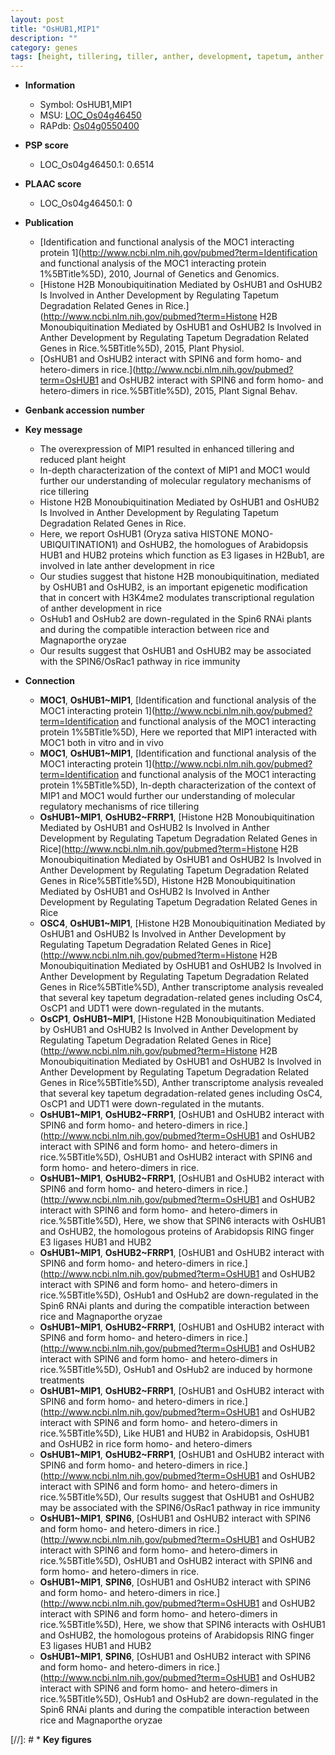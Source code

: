 ```yaml
---
layout: post
title: "OsHUB1,MIP1"
description: ""
category: genes
tags: [height, tillering, tiller, anther, development, tapetum, anther development, magnaporthe oryzae, immunity]
---
```


* **Information**  
    + Symbol: OsHUB1,MIP1  
    + MSU: [LOC_Os04g46450](http://rice.plantbiology.msu.edu/cgi-bin/ORF_infopage.cgi?orf=LOC_Os04g46450)  
    + RAPdb: [Os04g0550400](http://rapdb.dna.affrc.go.jp/viewer/gbrowse_details/irgsp1?name=Os04g0550400)  

* **PSP score**  
    + LOC_Os04g46450.1: 0.6514 

* **PLAAC score**  
    + LOC_Os04g46450.1: 0 

* **Publication**  
    + [Identification and functional analysis of the MOC1 interacting protein 1](http://www.ncbi.nlm.nih.gov/pubmed?term=Identification and functional analysis of the MOC1 interacting protein 1%5BTitle%5D), 2010, Journal of Genetics and Genomics.
    + [Histone H2B Monoubiquitination Mediated by OsHUB1 and OsHUB2 Is Involved in Anther Development by Regulating Tapetum Degradation Related Genes in Rice.](http://www.ncbi.nlm.nih.gov/pubmed?term=Histone H2B Monoubiquitination Mediated by OsHUB1 and OsHUB2 Is Involved in Anther Development by Regulating Tapetum Degradation Related Genes in Rice.%5BTitle%5D), 2015, Plant Physiol.
    + [OsHUB1 and OsHUB2 interact with SPIN6 and form homo- and hetero-dimers in rice.](http://www.ncbi.nlm.nih.gov/pubmed?term=OsHUB1 and OsHUB2 interact with SPIN6 and form homo- and hetero-dimers in rice.%5BTitle%5D), 2015, Plant Signal Behav.

* **Genbank accession number**  

* **Key message**  
    + The overexpression of MIP1 resulted in enhanced tillering and reduced plant height
    + In-depth characterization of the context of MIP1 and MOC1 would further our understanding of molecular regulatory mechanisms of rice tillering
    + Histone H2B Monoubiquitination Mediated by OsHUB1 and OsHUB2 Is Involved in Anther Development by Regulating Tapetum Degradation Related Genes in Rice.
    + Here, we report OsHUB1 (Oryza sativa HISTONE MONO-UBIQUITINATION1) and OsHUB2, the homologues of Arabidopsis HUB1 and HUB2 proteins which function as E3 ligases in H2Bub1, are involved in late anther development in rice
    + Our studies suggest that histone H2B monoubiquitination, mediated by OsHUB1 and OsHUB2, is an important epigenetic modification that in concert with H3K4me2 modulates transcriptional regulation of anther development in rice
    + OsHub1 and OsHub2 are down-regulated in the Spin6 RNAi plants and during the compatible interaction between rice and Magnaporthe oryzae
    + Our results suggest that OsHUB1 and OsHUB2 may be associated with the SPIN6/OsRac1 pathway in rice immunity

* **Connection**  
    + __MOC1__, __OsHUB1~MIP1__, [Identification and functional analysis of the MOC1 interacting protein 1](http://www.ncbi.nlm.nih.gov/pubmed?term=Identification and functional analysis of the MOC1 interacting protein 1%5BTitle%5D), Here we reported that MIP1 interacted with MOC1 both in vitro and in vivo
    + __MOC1__, __OsHUB1~MIP1__, [Identification and functional analysis of the MOC1 interacting protein 1](http://www.ncbi.nlm.nih.gov/pubmed?term=Identification and functional analysis of the MOC1 interacting protein 1%5BTitle%5D), In-depth characterization of the context of MIP1 and MOC1 would further our understanding of molecular regulatory mechanisms of rice tillering
    + __OsHUB1~MIP1__, __OsHUB2~FRRP1__, [Histone H2B Monoubiquitination Mediated by OsHUB1 and OsHUB2 Is Involved in Anther Development by Regulating Tapetum Degradation Related Genes in Rice](http://www.ncbi.nlm.nih.gov/pubmed?term=Histone H2B Monoubiquitination Mediated by OsHUB1 and OsHUB2 Is Involved in Anther Development by Regulating Tapetum Degradation Related Genes in Rice%5BTitle%5D), Histone H2B Monoubiquitination Mediated by OsHUB1 and OsHUB2 Is Involved in Anther Development by Regulating Tapetum Degradation Related Genes in Rice
    + __OSC4__, __OsHUB1~MIP1__, [Histone H2B Monoubiquitination Mediated by OsHUB1 and OsHUB2 Is Involved in Anther Development by Regulating Tapetum Degradation Related Genes in Rice](http://www.ncbi.nlm.nih.gov/pubmed?term=Histone H2B Monoubiquitination Mediated by OsHUB1 and OsHUB2 Is Involved in Anther Development by Regulating Tapetum Degradation Related Genes in Rice%5BTitle%5D), Anther transcriptome analysis revealed that several key tapetum degradation-related genes including OsC4, OsCP1 and UDT1 were down-regulated in the mutants.
    + __OsCP1__, __OsHUB1~MIP1__, [Histone H2B Monoubiquitination Mediated by OsHUB1 and OsHUB2 Is Involved in Anther Development by Regulating Tapetum Degradation Related Genes in Rice](http://www.ncbi.nlm.nih.gov/pubmed?term=Histone H2B Monoubiquitination Mediated by OsHUB1 and OsHUB2 Is Involved in Anther Development by Regulating Tapetum Degradation Related Genes in Rice%5BTitle%5D), Anther transcriptome analysis revealed that several key tapetum degradation-related genes including OsC4, OsCP1 and UDT1 were down-regulated in the mutants.
    + __OsHUB1~MIP1__, __OsHUB2~FRRP1__, [OsHUB1 and OsHUB2 interact with SPIN6 and form homo- and hetero-dimers in rice.](http://www.ncbi.nlm.nih.gov/pubmed?term=OsHUB1 and OsHUB2 interact with SPIN6 and form homo- and hetero-dimers in rice.%5BTitle%5D), OsHUB1 and OsHUB2 interact with SPIN6 and form homo- and hetero-dimers in rice.
    + __OsHUB1~MIP1__, __OsHUB2~FRRP1__, [OsHUB1 and OsHUB2 interact with SPIN6 and form homo- and hetero-dimers in rice.](http://www.ncbi.nlm.nih.gov/pubmed?term=OsHUB1 and OsHUB2 interact with SPIN6 and form homo- and hetero-dimers in rice.%5BTitle%5D), Here, we show that SPIN6 interacts with OsHUB1 and OsHUB2, the homologous proteins of Arabidopsis RING finger E3 ligases HUB1 and HUB2
    + __OsHUB1~MIP1__, __OsHUB2~FRRP1__, [OsHUB1 and OsHUB2 interact with SPIN6 and form homo- and hetero-dimers in rice.](http://www.ncbi.nlm.nih.gov/pubmed?term=OsHUB1 and OsHUB2 interact with SPIN6 and form homo- and hetero-dimers in rice.%5BTitle%5D), OsHub1 and OsHub2 are down-regulated in the Spin6 RNAi plants and during the compatible interaction between rice and Magnaporthe oryzae
    + __OsHUB1~MIP1__, __OsHUB2~FRRP1__, [OsHUB1 and OsHUB2 interact with SPIN6 and form homo- and hetero-dimers in rice.](http://www.ncbi.nlm.nih.gov/pubmed?term=OsHUB1 and OsHUB2 interact with SPIN6 and form homo- and hetero-dimers in rice.%5BTitle%5D), OsHub1 and OsHub2 are induced by hormone treatments
    + __OsHUB1~MIP1__, __OsHUB2~FRRP1__, [OsHUB1 and OsHUB2 interact with SPIN6 and form homo- and hetero-dimers in rice.](http://www.ncbi.nlm.nih.gov/pubmed?term=OsHUB1 and OsHUB2 interact with SPIN6 and form homo- and hetero-dimers in rice.%5BTitle%5D), Like HUB1 and HUB2 in Arabidopsis, OsHUB1 and OsHUB2 in rice form homo- and hetero-dimers
    + __OsHUB1~MIP1__, __OsHUB2~FRRP1__, [OsHUB1 and OsHUB2 interact with SPIN6 and form homo- and hetero-dimers in rice.](http://www.ncbi.nlm.nih.gov/pubmed?term=OsHUB1 and OsHUB2 interact with SPIN6 and form homo- and hetero-dimers in rice.%5BTitle%5D), Our results suggest that OsHUB1 and OsHUB2 may be associated with the SPIN6/OsRac1 pathway in rice immunity
    + __OsHUB1~MIP1__, __SPIN6__, [OsHUB1 and OsHUB2 interact with SPIN6 and form homo- and hetero-dimers in rice.](http://www.ncbi.nlm.nih.gov/pubmed?term=OsHUB1 and OsHUB2 interact with SPIN6 and form homo- and hetero-dimers in rice.%5BTitle%5D), OsHUB1 and OsHUB2 interact with SPIN6 and form homo- and hetero-dimers in rice.
    + __OsHUB1~MIP1__, __SPIN6__, [OsHUB1 and OsHUB2 interact with SPIN6 and form homo- and hetero-dimers in rice.](http://www.ncbi.nlm.nih.gov/pubmed?term=OsHUB1 and OsHUB2 interact with SPIN6 and form homo- and hetero-dimers in rice.%5BTitle%5D), Here, we show that SPIN6 interacts with OsHUB1 and OsHUB2, the homologous proteins of Arabidopsis RING finger E3 ligases HUB1 and HUB2
    + __OsHUB1~MIP1__, __SPIN6__, [OsHUB1 and OsHUB2 interact with SPIN6 and form homo- and hetero-dimers in rice.](http://www.ncbi.nlm.nih.gov/pubmed?term=OsHUB1 and OsHUB2 interact with SPIN6 and form homo- and hetero-dimers in rice.%5BTitle%5D), OsHub1 and OsHub2 are down-regulated in the Spin6 RNAi plants and during the compatible interaction between rice and Magnaporthe oryzae

[//]: # * **Key figures**  


